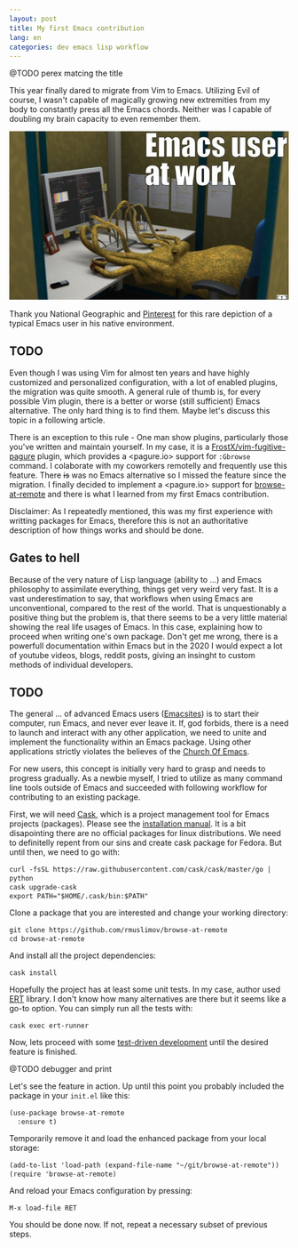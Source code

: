 ```yaml
---
layout: post
title: My first Emacs contribution
lang: en
categories: dev emacs lisp workflow
---
```


@TODO perex matcing the title

This year finally dared to migrate from Vim to Emacs. Utilizing Evil of course, I wasn't capable of magically growing new extremities from my body to constantly press all the Emacs chords. Neither was I capable of doubling my brain capacity to even remember them.

<div class="text-center img-row row">
  <a href="/files/img/emacs-user.jpg">
    <img src="/files/img/emacs-user.jpg" alt="" />
  </a>
  <p>
    Thank you National Geographic and <a href="http://pinterest.com/pin/518406607076836477">Pinterest</a> for this rare depiction of a typical Emacs user in his native environment.
  </p>
</div>


## TODO

Even though I was using Vim for almost ten years and have highly customized and personalized configuration, with a lot of enabled plugins, the migration was quite smooth. A general rule of thumb is, for every possible Vim plugin, there is a better or worse (still sufficient) Emacs alternative. The only hard thing is to find them. Maybe let's discuss this topic in a following article.

There is an exception to this rule - One man show plugins, particularly those you've written and maintain yourself. In my case, it is a [FrostX/vim-fugitive-pagure][vim-fugitive-pagure] plugin, which provides a <pagure.io> support for `:Gbrowse` command. I colaborate with my coworkers remotelly and frequently use this feature. There ~~is~~ was no Emacs alternative so I missed the feature since the migration. I finally decided to implement a <pagure.io> support for [browse-at-remote][browse-at-remote] and there is what I learned from my first Emacs contribution.

Disclaimer: As I repeatedly mentioned, this was my first experience with writting packages for Emacs, therefore this is not an authoritative description of how things works and should be done.


## Gates to hell

Because of the very nature of Lisp language (ability to ...) and Emacs philosophy to assimilate everything, things get very weird very fast. It is a vast underestimation to say, that workflows when using Emacs are unconventional, compared to the rest of the world. That is unquestionably a positive thing but the problem is, that there seems to be a very little material showing the real life usages of Emacs. In this case, explaining how to proceed when writing one's own package. Don't get me wrong, there is a powerfull documentation within Emacs but in the 2020 I would expect a lot of youtube videos, blogs, reddit posts, giving an insinght to custom methods of individual developers.


## TODO

The general ... of advanced Emacs users ([Emacsites][emacsite]) is to start their computer, run Emacs, and never ever leave it. If, god forbids, there is a need to launch and interact with any other application, we need to unite and implement the functionality within an Emacs package. Using other applications strictly violates the believes of the [Church Of Emacs][church-of-emacs].

For new users, this concept is initially very hard to grasp and needs to progress gradually. As a newbie myself, I tried to utilize as many command line tools outside of Emacs and succeeded with following workflow for contributing to an existing package.

First, we will need [Cask][cask], which is a project management tool for Emacs projects (packages). Please see the [installation manual][cask-installation-manual]. It is a bit disapointing there are no official packages for linux distributions. We need to definitelly repent from our sins and create cask package for Fedora. But until then, we need to go with:

	curl -fsSL https://raw.githubusercontent.com/cask/cask/master/go | python
	cask upgrade-cask
	export PATH="$HOME/.cask/bin:$PATH"

Clone a package that you are interested and change your working directory:

	git clone https://github.com/rmuslimov/browse-at-remote
	cd browse-at-remote

And install all the project dependencies:

	cask install

Hopefully the project has at least some unit tests. In my case, author used [ERT][ert] library. I don't know how many alternatives are there but it seems like a go-to option. You can simply run all the tests with:

	cask exec ert-runner

Now, lets proceed with some [test-driven development][tdd] until the desired feature is finished.

@TODO debugger and print

Let's see the feature in action. Up until this point you probably included the package in your `init.el` like this:

	(use-package browse-at-remote
	  :ensure t)

Temporarily remove it and load the enhanced package from your local storage:

	(add-to-list 'load-path (expand-file-name "~/git/browse-at-remote"))
	(require 'browse-at-remote)

And reload your Emacs configuration by pressing:

	M-x load-file RET

You should be done now. If not, repeat a necessary subset of previous steps.


[vim-fugitive-pagure]: https://github.com/FrostyX/vim-fugitive-pagure
[browse-at-remote]: https://github.com/rmuslimov/browse-at-remote
[cask]: https://cask.readthedocs.io/en/latest/
[cask-installation-manual]: https://cask.readthedocs.io/en/latest/guide/installation.html
[ert]: https://www.gnu.org/software/emacs/manual/html_node/ert/index.html
[tdd]: https://en.wikipedia.org/wiki/Test-driven_development
[church-of-emacs]: https://www.emacswiki.org/emacs/ChurchOfEmacs
[emacsite]: https://stallman.org/extra/church.html
